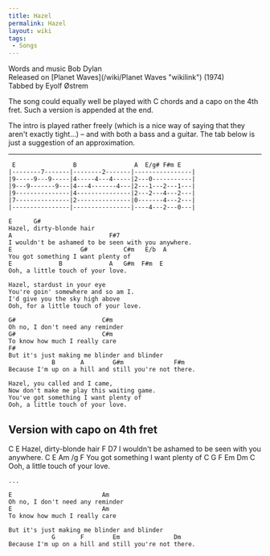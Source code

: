 ```yaml
---
title: Hazel
permalink: Hazel
layout: wiki
tags:
 - Songs
---
```


Words and music Bob Dylan  
Released on [Planet Waves](/wiki/Planet Waves "wikilink") (1974)  
Tabbed by Eyolf Østrem

The song could equally well be played with C chords and a capo on the
4th fret. Such a version is appended at the end.

The intro is played rather freely (which is a nice way of saying that
they aren't exactly tight...) – and with both a bass and a guitar. The
tab below is just a suggestion of an approximation.

* * * * *

     E                B                A  E/g# F#m E
    |--------7-------|--------2-------|----------------|
    |9-----9---9-----|4-----4---4-----|2---0-----------|
    |9---9-------9---|4---4-------4---|2---1---2---1---|
    |9---------------|4---------------|2---2---4---2---|
    |7---------------|2---------------|0-------4---2---|
    |----------------|----------------|----4---2---0---|

    E      G#
    Hazel, dirty-blonde hair
    A                           F#7
    I wouldn't be ashamed to be seen with you anywhere.
    E                   G#          C#m   E/b  A
    You got something I want plenty of
    E             B             A   G#m  F#m  E
    Ooh, a little touch of your love.

    Hazel, stardust in your eye
    You're goin' somewhere and so am I.
    I'd give you the sky high above
    Ooh, for a little touch of your love.

    G#                        C#m
    Oh no, I don't need any reminder
    G#                        C#m
    To know how much I really care
    F#
    But it's just making me blinder and blinder
                B       A        G#m              F#m
    Because I'm up on a hill and still you're not there.

    Hazel, you called and I came,
    Now don't make me play this waiting game.
    You've got something I want plenty of
    Ooh, a little touch of your love.

<h2 class="songversion">
Version with capo on 4th fret

</h2>
    C      E
    Hazel, dirty-blonde hair
    F                           D7
    I wouldn't be ashamed to be seen with you anywhere.
    C                   E          Am   /g  F
    You got something I want plenty of
    C             G             F   Em  Dm  C
    Ooh, a little touch of your love.

    ...

    E                         Am
    Oh no, I don't need any reminder
    E                         Am
    To know how much I really care

    But it's just making me blinder and blinder
                G       F        Em               Dm
    Because I'm up on a hill and still you're not there.
